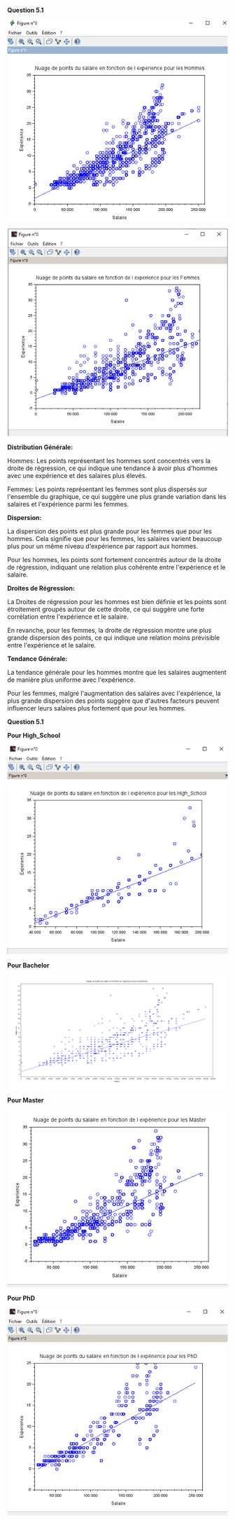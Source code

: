 **Question 5.1**

<img src="./img/5.1Homme.PNG"></div>


<img src="./img/5.1Femme.PNG"></div>


**Distribution Générale:**

Hommes: Les points représentant les hommes sont concentrés vers la droite de régression, ce qui indique une tendance à avoir plus d'hommes avec une expérience et des salaires plus élevés.

Femmes: Les points représentant les femmes sont plus dispersés sur l'ensemble du graphique, ce qui suggère une plus grande variation dans les salaires et l'expérience parmi les femmes.

**Dispersion:**

La dispersion des points est plus grande pour les femmes que pour les hommes. Cela signifie que pour les femmes, les salaires varient beaucoup plus pour un même niveau d'expérience par rapport aux hommes.

Pour les hommes, les points sont fortement concentrés autour de la droite de régression, indiquant une relation plus cohérente entre l'expérience et le salaire.

**Droites de Régression:**

La Droites de régression pour les hommes est bien définie et les points sont étroitement groupés autour de cette droite, ce qui suggère une forte corrélation entre l'expérience et le salaire.

En revanche, pour les femmes, la droite de régression montre une plus grande dispersion des points, ce qui indique une relation moins prévisible entre l'expérience et le salaire.

**Tendance Générale:**

La tendance générale pour les hommes montre que les salaires augmentent de manière plus uniforme avec l'expérience.

Pour les femmes, malgré l'augmentation des salaires avec l'expérience, la plus grande dispersion des points suggère que d'autres facteurs peuvent influencer leurs salaires plus fortement que pour les hommes.

**Question 5.1**

**Pour High_School**

<img src="./img/5.2High_School.PNG"></div>

**Pour Bachelor**

<img src="./img/5.2Bachelor.PNG"></div>

**Pour Master**

<img src="./img/5.2Master.PNG"></div>

**Pour PhD**

<img src="./img/2.2PhD.PNG"></div>